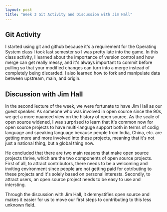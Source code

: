 ```yaml
---
layout: post
title: "Week 3 Git Activity and Discussion with Jim Hall"
---
```


## Git Activity

I started using git and github because it's a requirement for the Operating System class I took last semester so I was pretty late into the game. In this class activity, I learned about the importance of version control and how merge can get really messy, and it's always important to commit before pulling so that your modified changes can turn into a merge instead of completely being discarded. I also learned how to fork and manipulate data between upstream, main, and origin.

## Discussion with Jim Hall

In the second lecture of the week, we were fortunate to have Jim Hall as our guest speaker. As someone who was involved in open source since the 90s, we get a more nuanced view on the history of open source. As the scale of open source widened, I was surprised to learn that it's common now for open source projects to have multi-languge support both in terms of codig language and speaking language because people from India, China, etc. are getting more and more involved into these projects, meaning that it's not just a national thing, but a global thing now.

He concluded that there are two main reasons that make open source projects thrive, which are the two components of open source projects. First of all, to attract contributors, there needs to be a welcoming and inviting environment since people are not getting paid for cotributing to these projects and it's solely based on personal interests. Secondly, to attract users, an open source project needs to be easy to use and intersting.

Through the discussion with Jim Hall, it demnystifies open source and makes it easier for us to move our first steps to contributing to this less unknown field.
